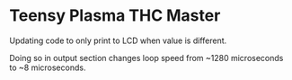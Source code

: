# Teensy Plasma THC Master

Updating code to only print to LCD when value is different.

Doing so in output section changes loop speed from ~1280 microseconds to ~8 microseconds.
